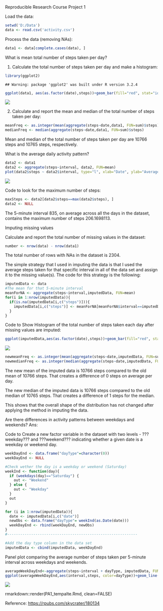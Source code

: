 Reproducible Research Course Project 1

Load the data:


```r
setwd('D:/Data')
data <- read.csv('activity.csv')
```
Process the data (removing NAs):


```r
data1 <- data[complete.cases(data), ]
```

What is mean total number of steps taken per day?

1. Calculate the total number of steps taken per day and make a histogram:


```r
library(ggplot2)
```

```
## Warning: package 'ggplot2' was built under R version 3.2.4
```

```r
ggplot(data1, aes(as.factor(date),steps))+geom_bar(fill="red", stat="identity")+xlab("Day") + ylab("Steps")+ggtitle("Histogram of the total number of steps taken each day")+ theme(axis.text.x = element_text(angle = 90, hjust = 1))
```

![](PA1_template_files/figure-html/unnamed-chunk-3-1.png)<!-- -->

2. Calculate and report the mean and median of the total number of steps taken per day:


```r
meanFreq <- as.integer(mean(aggregate(steps~date,data1, FUN=sum)$steps))
medianFreq <- median(aggregate(steps~date,data1, FUN=sum)$steps)
```

Mean and median of the total number of steps taken per day are 10766 steps and 10765 steps, respectively.

What is the average daily activity pattern?


```r
data2 <- data1
data2 <- aggregate(steps~interval, data2, FUN=mean)
plot(data2$steps ~ data2$interval, type="l", xlab="Date", ylab="Average Steps per Day (5-mins interval")
```

![](PA1_template_files/figure-html/unnamed-chunk-5-1.png)<!-- -->

Code to look for the maximum number of steps:


```r
maxSteps <- data2[data2$steps==max(data2$steps), ]
data2 <- NULL
```
The 5-minute interval 835, on average across all the days in the dataset, contains the maximum number of steps 206.1698113.

Imputing missing values

Calculate and report the total number of missing values in the dataset:


```r
number <- nrow(data) - nrow(data1)
```
The total number of rows with NAs in the dataset is 2304.

The simple strategy that I used in imputing the data is that I used the average steps taken for that specific interval in all of the data set and assign it to the missing value(s). The code for this strategy is the following:


```r
imputedData <- data
#The mean for that 5-minute interval
meanForNA <- aggregate(steps~interval,imputedData, FUN=mean)
for(i in 1:nrow(imputedData)){
  if(is.na(imputedData[i,c("steps")])){
    imputedData[i,c("steps")] <- meanForNA[meanForNA$interval==imputedData[i,c("interval")], c("steps")]
  }
}
```

Code to Show Histogram of the total number of steps taken each day after missing values are imputed:


```r
ggplot(imputedData,aes(as.factor(date),steps))+geom_bar(fill="red", stat="identity")+xlab("Day") + ylab("Steps")+ggtitle("Histogram of the Total Number of Steps Taken Each Day (Imputed Data)")+ theme(axis.text.x = element_text(angle = 90, hjust = 1))
```

![](PA1_template_files/figure-html/unnamed-chunk-9-1.png)<!-- -->


```r
newmeanFreq <- as.integer(mean(aggregate(steps~date,imputedData, FUN=sum)$steps))
newmedianFreq <- as.integer(median(aggregate(steps~date,imputedData, FUN=sum)$steps))
```

The new mean of the imputed data is 10766 steps compared to the old mean of 10766 steps. That creates a difference of 0 steps on average per day.

The new median of the imputed data is 10766 steps compared to the old median of 10765 steps. That creates a difference of 1 steps for the median.

This shows that the overall shape of the distribution has not changed after applying the method in imputing the data.

Are there differences in activity patterns between weekdays and weekends?
Ans:

Code to Create a new factor variable in the dataset with two levels - ???weekday??? and ???weekend??? indicating whether a given date is a weekday or weekend day.


```r
weekDayEnd <- data.frame("dayType"=character(0))
weekDayEnd <- NULL

#Check wether the day is a weekday or weekend (Saturday)
weekInd <- function(day){
  if (weekdays(day)=="Saturday") {
    out <- "Weekend" 
  } else {
    out <- "Weekday" 
  }
  out
}

for (i in 1:nrow(imputedData)){
  date <- imputedData[i,c("date")]
  newObs <- data.frame("dayType"= weekInd(as.Date(date)))
  weekDayEnd <- rbind(weekDayEnd, newObs)
}
#------------------------------------------------------------

#Add the day type column in the data set
imputedData <- cbind(imputedData, weekDayEnd)
```

Panel plot comparing the average number of steps taken per 5-minute interval across weekdays and weekends.


```r
averageWeekDayEnd<-aggregate(steps~interval + dayType, imputedData, FUN=mean)
ggplot(averageWeekDayEnd,aes(interval,steps, color=dayType))+geom_line()+facet_grid(. ~ dayType)+xlab("5-min Interval")+ylab("Steps")+guides(fill=FALSE)
```

![](PA1_template_files/figure-html/unnamed-chunk-12-1.png)<!-- -->

rmarkdown::render(PA1_tempalte.Rmd, clean=FALSE)

Reference:  https://rpubs.com/skycrater/180134





















































